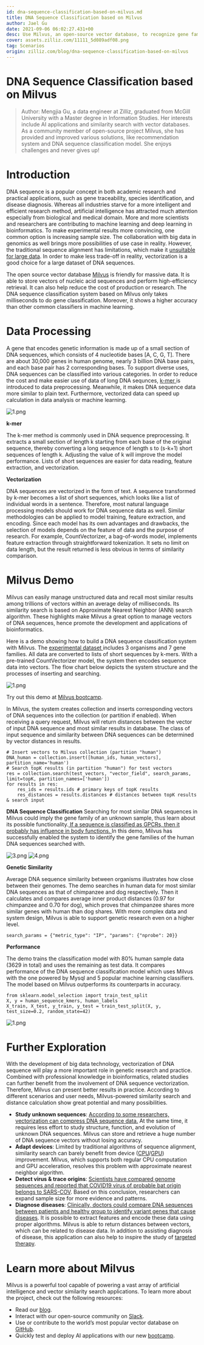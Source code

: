 ```yaml
---
id: dna-sequence-classification-based-on-milvus.md
title: DNA Sequence Classification based on Milvus
author: Jael Gu
date: 2021-09-06 06:02:27.431+00
desc: Use Milvus, an open-source vector database, to recognize gene families of DNA sequences. Less space but higher accuracy.
cover: assets.zilliz.com/11111_5d089adf08.png
tag: Scenarios
origin: zilliz.com/blog/dna-sequence-classification-based-on-milvus
---
```

  
# DNA Sequence Classification based on Milvus
> Author:
Mengjia Gu, a data engineer at Zilliz, graduated from McGill University with a Master degree in Information Studies. Her interests include AI applications and similarity search with vector databases. As a community member of open-source project Milvus, she has provided and improved various solutions, like recommendation system and DNA sequence classification model. She enjoys challenges and never gives up!

# Introduction

DNA sequence is a popular concept in both academic research and practical applications, such as gene traceability, species identification, and disease diagnosis. Whereas all industries starve for a more intelligent and efficient research method, artificial intelligence has attracted much attention especially from biological and medical domain. More and more scientists and researchers are contributing to machine learning and deep learning in bioinformatics. To make experimental results more convincing, one common option is increasing sample size. The collaboration with big data in genomics as well brings more possibilities of use case in reality. However, the traditional sequence alignment has limitations, which make it [unsuitable for large data](https://www.frontiersin.org/articles/10.3389/fbioe.2020.01032/full#h5). In order to make less trade-off in reality, vectorization is a good choice for a large dataset of DNA sequences.

The open source vector database [Milvus](https://milvus.io/docs/v2.0.0/overview.md) is friendly for massive data. It is able to store vectors of nucleic acid sequences and perform high-efficiency retrieval. It can also help reduce the cost of production or research. The DNA sequence classification system based on Milvus only takes milliseconds to do gene classification. Moreover, it shows a higher accuracy than other common classifiers in machine learning.

# Data Processing

A gene that encodes genetic information is made up of a small section of DNA sequences, which consists of 4 nucleotide bases [A, C, G, T]. There are about 30,000 genes in human genome, nearly 3 billion DNA base pairs, and each base pair has 2 corresponding bases. To support diverse uses, DNA sequences can be classified into various categories. In order to reduce the cost and make easier use of data of long DNA sequnces, [k-mer ](https://en.wikipedia.org/wiki/K-mer#:~:text=Usually%2C%20the%20term%20k%2Dmer,total%20possible%20k%2Dmers%2C%20where)is introduced to data preprocessing. Meanwhile, it makes DNA sequence data more similar to plain text. Furthermore, vectorized data can speed up calculation in data analysis or machine learning.

![1.png](https://assets.zilliz.com/1_a7469e9eac.png)

**k-mer**

The k-mer method is commonly used in DNA sequence preprocessing. It extracts a small section of length k starting from each base of the original sequence, thereby converting a long sequence of length s to (s-k+1) short sequences of length k. Adjusting the value of k will improve the model performance. Lists of short sequences are easier for data reading, feature extraction, and vectorization.

**Vectorization**

DNA sequences are vectorized in the form of text. A sequence transformed by k-mer becomes a list of short sequences, which looks like a list of individual words in a sentence. Therefore, most natural language processing models should work for DNA sequence data as well. Similar methodologies can be applied to model training, feature extraction, and encoding. Since each model has its own advantages and drawbacks, the selection of models depends on the feature of data and the purpose of research. For example, CountVectorizer, a bag-of-words model, implements feature extraction through straightforward tokenization. It sets no limit on data length, but the result returned is less obvious in terms of similarity comparison.

# Milvus Demo

Milvus can easily manage unstructured data and recall most similar results among trillions of vectors within an average delay of milliseconds. Its similarity search is based on Approximate Nearest Neighbor (ANN) search algorithm. These highlights make Milvus a great option to manage vectors of DNA sequences, hence promote the development and applications of bioinformatics.

Here is a demo showing how to build a DNA sequence classification system with Milvus. The [experimental dataset ](https://www.kaggle.com/nageshsingh/dna-sequence-dataset)includes 3 organisms and 7 gene families. All data are converted to lists of short sequences by k-mers. With a pre-trained CountVectorizer model, the system then encodes sequence data into vectors. The flow chart below depicts the system structure and the processes of inserting and searching.

![1.png](https://assets.zilliz.com/1_ebd89660f6.png)

Try out this demo at [Milvus bootcamp](https://github.com/milvus-io/bootcamp/tree/master/solutions/dna_sequence_classification).

In Milvus, the system creates collection and inserts corresponding vectors of DNA sequences into the collection (or partition if enabled). When receiving a query request, Milvus will return distances between the vector of input DNA sequence and most similar results in database. The class of input sequence and similarity between DNA sequences can be determined by vector distances in results.

```
# Insert vectors to Milvus collection (partition "human")
DNA_human = collection.insert([human_ids, human_vectors], partition_name='human')
# Search topK results (in partition "human") for test vectors
res = collection.search(test_vectors, "vector_field", search_params, limit=topK, partition_names=['human'])
for results in res:
    res_ids = results.ids # primary keys of topK results
    res_distances = results.distances # distances between topK results & search input
```

**DNA Sequence Classification**
Searching for most similar DNA sequences in Milvus could imply the gene family of an unknown sample, thus learn about its possible functionality.[ If a sequence is classified as GPCRs, then it probably has influence in body functions. ](https://www.nature.com/scitable/topicpage/gpcr-14047471/)In this demo, Milvus has successfully enabled the system to identify the gene families of the human DNA sequences searched with.

![3.png](https://assets.zilliz.com/3_1616da5bb0.png)
![4.png](https://assets.zilliz.com/4_d719b22fc7.png)

**Genetic Similarity**

Average DNA sequence similarity between organisms illustrates how close between their genomes. The demo searches in human data for most similar DNA sequences as that of chimpanzee and dog respectively. Then it calculates and compares average inner product distances (0.97 for chimpanzee and 0.70 for dog), which proves that chimpanzee shares more similar genes with human than dog shares. With more complex data and system design, Milvus is able to support genetic research even on a higher level.

```
search_params = {"metric_type": "IP", "params": {"nprobe": 20}}
```

**Performance**

The demo trains the classification model with 80% human sample data (3629 in total) and uses the remaining as test data. It compares performance of the DNA sequence classification model which uses Milvus with the one powered by Mysql and 5 popular machine learning classifiers. The model based on Milvus outperforms its counterparts in accuracy.

```
from sklearn.model_selection import train_test_split
X, y = human_sequence_kmers, human_labels
X_train, X_test, y_train, y_test = train_test_split(X, y, test_size=0.2, random_state=42)
```

![1.png](https://assets.zilliz.com/1_6541a7dec6.png)


# Further Exploration

With the development of big data technology, vectorization of DNA sequence will play a more important role in genetic research and practice. Combined with professional knowledge in bioinformatics, related studies can further benefit from the involvement of DNA sequence vectorization. Therefore, Milvus can present better results in practice. According to different scenarios and user needs, Milvus-powered similarity search and distance calculation show great potential and many possibilities.

- **Study unknown sequences**: [According to some researchers, vectorization can compress DNA sequence data.](https://iopscience.iop.org/article/10.1088/1742-6596/1453/1/012071/pdf) At the same time, it requires less effort to study structure, function, and evolution of unknown DNA sequences. Milvus can store and retrieve a huge number of DNA sequence vectors without losing accuracy.
- **Adapt devices**: Limited by traditional algorithms of sequence alignment, similarity search can barely benefit from device ([CPU](https://www.ncbi.nlm.nih.gov/pmc/articles/PMC7884812/)/[GPU](https://mjeer.journals.ekb.eg/article_146090.html)) improvement. Milvus, which supports both regular CPU computation and GPU acceleration, resolves this problem with approximate nearest neighbor algorithm.
- **Detect virus & trace origins**: [Scientists have compared genome sequences and reported that COVID19 virus of probable bat origin belongs to SARS-COV](https://www.nature.com/articles/s41586-020-2012-7?fbclid=IwAR2hxnXb9nLWgA8xexEoNrCNH8WHqvHhhbN38aSm48AaH6fTzGMB1BLljf4). Based on this conclusion, researchers can expand sample size for more evidence and patterns.
- **Diagnose diseases**: [Clinically, doctors could compare DNA sequences between patients and healthy group to identify variant genes that cause diseases](http://www.xinhuanet.com/science/2018-04/16/c_137114251.htm). It is possible to extract features and encode these data using proper algorithms. Milvus is able to return distances between vectors, which can be related to disease data. In addition to assisting diagnosis of disease, this application can also help to inspire the study of [targeted therapy](https://www.frontiersin.org/articles/10.3389/fgene.2021.680117/full).


# Learn more about Milvus
Milvus is a powerful tool capable of powering a vast array of artificial intelligence and vector similarity search applications. To learn more about the project, check out the following resources:
- Read our [blog](https://milvus.io/blog).
- Interact with our open-source community on [Slack](https://milvusio.slack.com/join/shared_invite/zt-e0u4qu3k-bI2GDNys3ZqX1YCJ9OM~GQ#/shared-invite/email).
- Use or contribute to the world’s most popular vector database on [GitHub](https://github.com/milvus-io/milvus/).
- Quickly test and deploy AI applications with our new [bootcamp](https://github.com/milvus-io/bootcamp).
  
